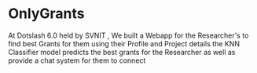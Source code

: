 # OnlyGrants
At Dotslash 6.0 held by SVNIT , We built a Webapp for the Researcher's to find best Grants for them using their Profile and Project details the KNN Classifier model predicts the best grants for the Researcher as well as provide a chat system for them to connect 
